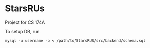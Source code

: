 # StarsRUs
Project for CS 174A

To setup DB, run
```
mysql -u username -p < /path/to/StarsRUS/src/backend/schema.sql
```